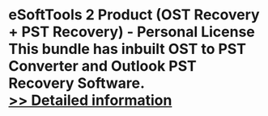 # eSoftTools 2 Product (OST Recovery + PST Recovery) - Personal License<br />This bundle has inbuilt OST to PST Converter and Outlook PST Recovery Software.<br />[>> Detailed information](https://secure.shareit.com/shareit/product.html?productid=300962027&affiliateid=200057808)